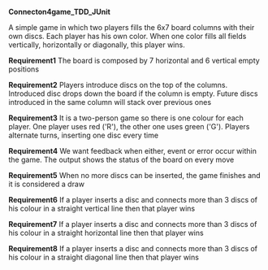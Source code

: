 **Connecton4game_TDD_JUnit**

A simple game in which two players fills the 6x7 board columns with their own discs.
Each player has his own color.
When one color fills all fields vertically, horizontally or diagonally, this player wins.

**Requirement1**
The board is composed by 7 horizontal and 6 vertical empty positions

**Requirement2**
Players introduce discs on the top of the columns.
Introduced disc drops down the board if the column is empty.
Future discs introduced in the same column will stack over previous ones

**Requirement3**
It is a two-person game so there is one colour for each player.
One player uses red ('R'), the other one uses green ('G').
Players alternate turns, inserting one disc every time

**Requirement4**
We want feedback when either, event or error occur within the game.
The output shows the status of the board on every move

**Requirement5**
When no more discs can be inserted, the game finishes and it is considered a draw

**Requirement6**
If a player inserts a disc and connects more than 3 discs of his colour 
in a straight vertical line then that player wins

**Requirement7**
If a player inserts a disc and connects more than 3 discs of his colour
in a straight horizontal line then that player wins

**Requirement8**
If a player inserts a disc and connects more than 3 discs of his colour
in a straight diagonal line then that player wins



